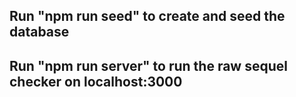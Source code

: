 ## Run "npm run seed" to create and seed the database

## Run "npm run server" to run the raw sequel checker on localhost:3000
